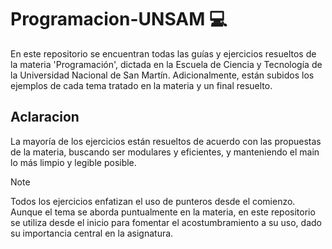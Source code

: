 # Programacion-UNSAM :computer:

En este repositorio se encuentran todas las guías y ejercicios resueltos de la materia 'Programación', dictada en la Escuela de Ciencia y Tecnología de la Universidad Nacional de San Martín. Adicionalmente, están subidos los ejemplos de cada tema tratado en la materia y un final resuelto.

## Aclaracion

La mayoría de los ejercicios están resueltos de acuerdo con las propuestas de la materia, buscando ser modulares y eficientes, y manteniendo el main lo más limpio y legible posible.


> [!NOTE]
Todos los ejercicios enfatizan el uso de punteros desde el comienzo. Aunque el tema se aborda puntualmente en la materia, en este repositorio se utiliza desde el inicio para fomentar el acostumbramiento a su uso, dado su importancia central en la asignatura.
> 

